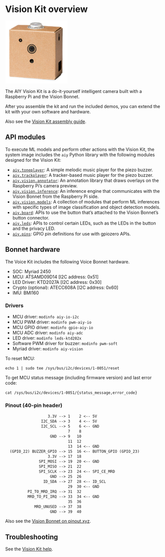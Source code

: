 # Vision Kit overview

<img src="_static/images/vision-kit.png" class="attempt-right" alt=""
width="200"/>

The AIY Vision Kit is a do-it-yourself intelligent camera built with a
Raspberry Pi and the Vision Bonnet.

After you assemble the kit and run the included demos,
you can extend the kit with your own software and hardware.

Also see the [Vision Kit assembly guide](
https://aiyprojects.withgoogle.com/vision/).

## API modules

To execute ML models and perform other actions with the Vision Kit, the
system image includes the ``aiy`` Python library with the following modules
designed for the Vision Kit:

* [`aiy.toneplayer`](aiy.toneplayer.html):
A simple melodic music player for the piezo buzzer.
* [`aiy.trackplayer`](aiy.trackplayer.html):
A tracker-based music player for the piezo buzzer.
* [`aiy.vision.annotator`](aiy.vision.annotator.html):
An annotation library that draws overlays on the Raspberry Pi’s camera preview.
* [`aiy.vision.inference`](aiy.vision.inference.html):
An inference engine that communicates with the Vision Bonnet from the Raspberry
Pi side.
* [`aiy.vision.models`](aiy.vision.models.html):
A collection of modules that perform ML inferences with specific types of image
classification and object detection models.
* [`aiy.board`](aiy.board.html):
APIs to use the button that’s attached to the Vision Bonnet’s button connector.
* [`aiy.leds`](aiy.leds.html):
APIs to control certain LEDs, such as the LEDs in the button and the privacy
LED.
* [`aiy.pins`](aiy.pins.html):
GPIO pin definitions for use with gpiozero APIs.


## Bonnet hardware

The Voice Kit includes the following Voice Bonnet hardware.

* SOC: Myriad 2450
* MCU: ATSAMD09D14 [I2C address: 0x51]
* LED Driver: KTD2027A [I2C address: 0x30]
* Crypto (optional): ATECC608A [I2C address: 0x60]
* IMU: BMI160

### Drivers

* MCU driver: `modinfo aiy-io-i2c`
* MCU PWM driver: `modinfo pwm-aiy-io`
* MCU GPIO driver: `modinfo gpio-aiy-io`
* MCU ADC driver: `modinfo aiy-adc`
* LED driver: `modinfo leds-ktd202x`
* Software PWM driver for buzzer: `modinfo pwm-soft`
* Myriad driver: `modinfo aiy-vision`

To reset MCU:
```
echo 1 | sudo tee /sys/bus/i2c/devices/1-0051/reset
```

To get MCU status message (including firmware version) and last error code:
```
cat /sys/bus/i2c/devices/1-0051/{status_message,error_code}
```

### Pinout (40-pin header)

```
                   3.3V --> 1    2 <-- 5V
                I2C_SDA --> 3    4 <-- 5V
                I2C_SCL --> 5    6 <-- GND
                            7    8
                    GND --> 9   10
                            11  12
                            13  14 <-- GND
  (GPIO_22) BUZZER_GPIO --> 15  16 <-- BUTTON_GPIO (GPIO_23)
                   3.3V --> 17  18
               SPI_MOSI --> 19  20 <-- GND
               SPI_MISO --> 21  22
               SPI_SCLK --> 23  24 <-- SPI_CE_MRD
                    GND --> 25  26
                 ID_SDA --> 27  28 <-- ID_SCL
                            29  30 <-- GND
          PI_TO_MRD_IRQ --> 31  32
          MRD_TO_PI_IRQ --> 33  34 <-- GND
                            35  36
             MRD_UNUSED --> 37  38
                    GND --> 39  40
```

Also see the [Vision Bonnet on pinout.xyz](https://pinout.xyz/pinout/aiy_vision_bonnet).

## Troubleshooting

See the [Vision Kit help](https://aiyprojects.withgoogle.com/help#vision-kit).